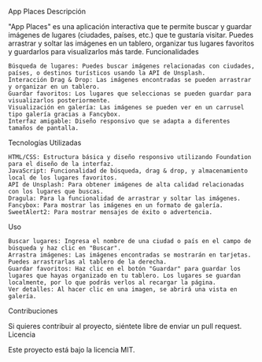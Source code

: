 App Places
Descripción

"App Places" es una aplicación interactiva que te permite buscar y guardar imágenes de lugares (ciudades, países, etc.) que te gustaría visitar. Puedes arrastrar y soltar las imágenes en un tablero, organizar tus lugares favoritos y guardarlos para visualizarlos más tarde.
Funcionalidades

    Búsqueda de lugares: Puedes buscar imágenes relacionadas con ciudades, países, o destinos turísticos usando la API de Unsplash.
    Interacción Drag & Drop: Las imágenes encontradas se pueden arrastrar y organizar en un tablero.
    Guardar favoritos: Los lugares que seleccionas se pueden guardar para visualizarlos posteriormente.
    Visualización en galería: Las imágenes se pueden ver en un carrusel tipo galería gracias a Fancybox.
    Interfaz amigable: Diseño responsivo que se adapta a diferentes tamaños de pantalla.

Tecnologías Utilizadas

    HTML/CSS: Estructura básica y diseño responsivo utilizando Foundation para el diseño de la interfaz.
    JavaScript: Funcionalidad de búsqueda, drag & drop, y almacenamiento local de los lugares favoritos.
    API de Unsplash: Para obtener imágenes de alta calidad relacionadas con los lugares que buscas.
    Dragula: Para la funcionalidad de arrastrar y soltar las imágenes.
    Fancybox: Para mostrar las imágenes en un formato de galería.
    SweetAlert2: Para mostrar mensajes de éxito o advertencia.

Uso

    Buscar lugares: Ingresa el nombre de una ciudad o país en el campo de búsqueda y haz clic en "Buscar".
    Arrastra imágenes: Las imágenes encontradas se mostrarán en tarjetas. Puedes arrastrarlas al tablero de la derecha.
    Guardar favoritos: Haz clic en el botón "Guardar" para guardar los lugares que hayas organizado en tu tablero. Los lugares se guardan localmente, por lo que podrás verlos al recargar la página.
    Ver detalles: Al hacer clic en una imagen, se abrirá una vista en galería.

Contribuciones

Si quieres contribuir al proyecto, siéntete libre de enviar un pull request.
Licencia

Este proyecto está bajo la licencia MIT.
